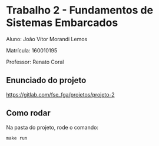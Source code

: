 # Trabalho 2 - Fundamentos de Sistemas Embarcados

Aluno: João Vítor Morandi Lemos

Matrícula: 160010195

Professor: Renato Coral

## Enunciado do projeto

https://gitlab.com/fse_fga/projetos/projeto-2

## Como rodar

Na pasta do projeto, rode o comando:
```
make run
```
